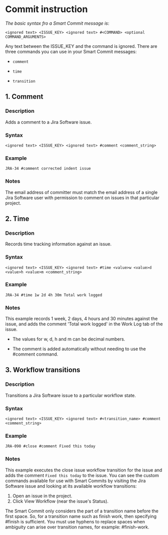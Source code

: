 # Commit instruction
*The basic syntax fro a Smart Commit message is*:
```
<ignored text> <ISSUE_KEY> <ignored text> #<COMMAND> <optional COMMAND_ARGUMENTS>
```
Any text between the ISSUE_KEY and the command is ignored.
There are three commands you can use in your Smart Commit messages:
- `comment`

- `time`

- `transition`

## 1. Comment
### Description
Adds a comment to a Jira Software issue.
### Syntax
`<ignored text> <ISSUE_KEY> <ignored text> #comment <comment_string>`
### Example
`JRA-34 #comment corrected indent issue`
### Notes
The email address of committer  must match the email address of a single Jira Software user with permission to comment on issues in that particular project.

## 2. Time
### Description
Records time tracking information against an issue.
### Syntax
`<ignored text> <ISSUE_KEY> <ignored text> #time <value>w <value>d <value>h <value>m <comment_string>`
### Example
`JRA-34 #time 1w 2d 4h 30m Total work logged`
### Notes
This example records 1 week, 2 days, 4 hours and 30 minutes against the issue, and adds the comment 'Total work logged' in the Work Log tab of the issue.

- The values for w, d, h and m can be decimal numbers.

- The comment is added automatically without needing to use the #comment command.

## 3. Workflow transitions
### Description
Transitions a Jira Software issue to a particular workflow state.
### Syntax
`<ignored text> <ISSUE_KEY> <ignored text> #<transition_name> #comment <comment_string>`
### Example
`JRA-090 #close #comment Fixed this today`
### Notes
This example executes the close issue workflow transition for the issue and adds the comment `Fixed this today` to the issue.
You can see the custom commands available for use with Smart Commits by visiting the Jira Software issue and looking at its available workflow transitions:
1. Open an issue in the project.
2. Click View Workflow (near the issue's Status).

The Smart Commit only considers the part of a transition name before the first space. So, for a transition name such as finish work, then specifying #finish is sufficient. You must use hyphens to replace spaces when ambiguity can arise over transition names, for example: #finish-work.
